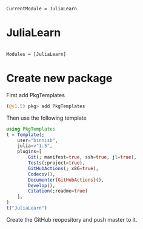 ```@meta
CurrentModule = JuliaLearn
```

# JuliaLearn

```@index
```

```@autodocs
Modules = [JuliaLearn]
```


# Create new package
First add PkgTemplates
```julia
(@v1.5) pkg> add PkgTemplates
```
Then use the following template
```julia
using PkgTemplates
t = Template(; 
    user="binnisb",
    julia=v"1.5",
    plugins=[
        Git(; manifest=true, ssh=true, jl=true),
        Tests(;project=true),
        GitHubActions(; x86=true),
        Codecov(),
        Documenter{GitHubActions}(),
        Develop(),
        Citation(;readme=true)
    ],
)
t("JuliaLearn")
```

Create the GitHub reopository and push master to it.



